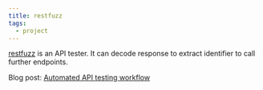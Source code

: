```yaml
---
title: restfuzz
tags:
  - project
---
```


[restfuzz](https://github.com/redhat-cip/restfuzz) is an API tester. It can decode response to extract identifier to call
further endpoints.

Blog post: [Automated API testing workflow](https://github.com/redhat-openstack/website/blob/a21977f3f4e60bb110e0f9b3da3579048370e3d6/source/blog/2015-11-13-openstack-fuzztest.md)
